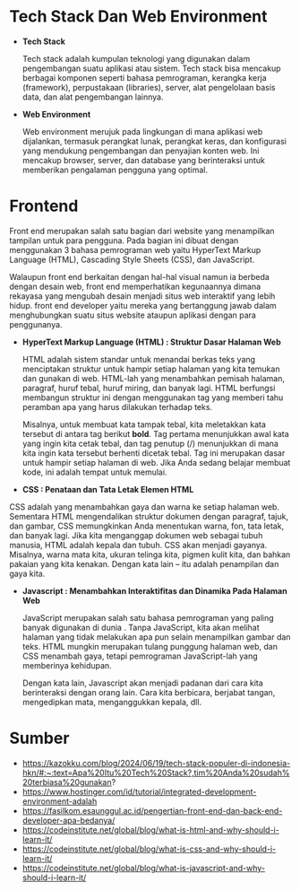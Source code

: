 # Tech Stack Dan Web Environment 
* **Tech Stack**
  
  Tech stack adalah kumpulan teknologi yang digunakan dalam pengembangan suatu aplikasi atau sistem. Tech stack bisa mencakup berbagai komponen seperti bahasa pemrograman, kerangka kerja (framework), perpustakaan (libraries), server, alat pengelolaan basis data, dan alat pengembangan lainnya.
* **Web Environment**
  
  Web environment merujuk pada lingkungan di mana aplikasi web dijalankan, termasuk perangkat lunak, perangkat keras, dan konfigurasi yang mendukung pengembangan dan penyajian konten web. Ini mencakup browser, server, dan database yang berinteraksi untuk memberikan pengalaman pengguna yang optimal.
# Frontend 
  Front end merupakan salah satu bagian dari website yang menampilkan tampilan untuk para pengguna. Pada bagian ini dibuat dengan menggunakan 3 bahasa pemrograman web yaitu HyperText Markup Language (HTML), Cascading Style Sheets (CSS), dan JavaScript. 

  Walaupun front end berkaitan dengan hal-hal visual namun ia berbeda dengan desain web, front end memperhatikan kegunaannya dimana rekayasa yang mengubah desain menjadi situs web interaktif yang lebih hidup. front end developer yaitu mereka yang bertanggung jawab dalam menghubungkan suatu situs website ataupun aplikasi dengan para penggunanya.

* **HyperText Markup Language (HTML) : Struktur Dasar Halaman Web**
  
  HTML adalah sistem standar untuk menandai berkas teks yang menciptakan struktur untuk hampir setiap halaman yang kita temukan dan gunakan di web. HTML-lah yang menambahkan pemisah halaman, paragraf, huruf tebal, huruf miring, dan banyak lagi. HTML berfungsi membangun struktur ini dengan menggunakan tag yang memberi tahu peramban apa yang harus dilakukan terhadap teks.
  
  Misalnya, untuk membuat kata tampak tebal, kita meletakkan kata tersebut di antara tag berikut <strong>bold</strong>. Tag pertama menunjukkan awal kata yang ingin kita cetak tebal, dan tag penutup (/) menunjukkan di mana kita ingin kata tersebut berhenti dicetak tebal. Tag ini merupakan dasar untuk hampir setiap halaman di web. Jika Anda sedang belajar membuat kode, ini adalah tempat untuk memulai.

* **CSS : Penataan dan Tata Letak Elemen HTML**

CSS adalah yang menambahkan gaya dan warna ke setiap halaman web. Sementara HTML mengendalikan struktur dokumen dengan paragraf, tajuk, dan gambar, CSS memungkinkan Anda menentukan warna, fon, tata letak, dan banyak lagi. Jika kita menganggap dokumen web sebagai tubuh manusia, HTML adalah kepala dan tubuh. CSS akan menjadi gayanya. Misalnya, warna mata kita, ukuran telinga kita, pigmen kulit kita, dan bahkan pakaian yang kita kenakan. Dengan kata lain – itu adalah penampilan dan gaya kita.

* **Javascript : Menambahkan Interaktifitas dan Dinamika Pada Halaman Web**

  JavaScript merupakan salah satu bahasa pemrograman yang paling banyak digunakan di dunia . Tanpa JavaScript, kita akan melihat halaman yang tidak melakukan apa pun selain menampilkan     gambar dan teks. HTML mungkin merupakan tulang punggung halaman web, dan CSS menambah gaya, tetapi pemrograman JavaScript-lah yang memberinya kehidupan.

  Dengan kata lain, Javascript akan menjadi padanan dari cara kita berinteraksi dengan orang lain. Cara kita berbicara, berjabat tangan, mengedipkan mata, menganggukkan kepala, dll.


# Sumber 
* https://kazokku.com/blog/2024/06/19/tech-stack-populer-di-indonesia-hkn/#:~:text=Apa%20Itu%20Tech%20Stack?,tim%20Anda%20sudah%20terbiasa%20gunakan?
* https://www.hostinger.com/id/tutorial/integrated-development-environment-adalah
* https://fasilkom.esaunggul.ac.id/pengertian-front-end-dan-back-end-developer-apa-bedanya/
* https://codeinstitute.net/global/blog/what-is-html-and-why-should-i-learn-it/
* https://codeinstitute.net/global/blog/what-is-css-and-why-should-i-learn-it/
* https://codeinstitute.net/global/blog/what-is-javascript-and-why-should-i-learn-it/
